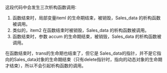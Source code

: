 这段代码中会发生三次析构函数调用∶

1. 函数结束时，局部变量iteml 的生命期结束，被销毁，Sales_data 的析构函数被调用。
2. 类似的，item2 在函数结束时被销毁，Sales_data 的析构函数被调用。 
3. 函数结束时，参数 accum 的生命期结束，被销毁，Sales_data 的析构函数被调用。

在函数结束时，trans的生命期也结束了，但它是 Sales_data的指针，并不是它指向的Sales_data对象的生命期结束（只有delete指针时，指向的动态对象的生命期才结束），所以不会引起析构函数的调用。

